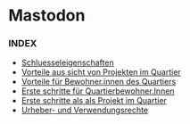 Mastodon
========

### INDEX

- [Schluesseleigenschaften](markdown/01-00-schluesseleigenschaften.md)
- [Vorteile aus sicht von Projekten im Quartier](markdown/01-01-vorteile-fuer-projekte.md)
- [Vorteile für Bewohner.innen des Quartiers](markdown/01-02-vorteile-bewohner.md)
- [Erste schritte für Quartierbewohner.Innen](markdown/02-01-erste-schritte-quartierbewohner.md)
- [Erste schritte als als Projekt im Quartier](markdown/03-01-erste-schritte-projekt.md)
- [Urheber- und Verwendungsrechte](markdown/04-00-copy.md)